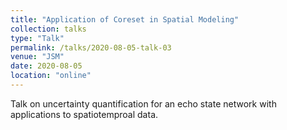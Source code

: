 ```yaml
---
title: "Application of Coreset in Spatial Modeling"
collection: talks
type: "Talk"
permalink: /talks/2020-08-05-talk-03
venue: "JSM"
date: 2020-08-05
location: "online"
---
```


Talk on uncertainty quantification for an echo state network with applications to spatiotemproal data.